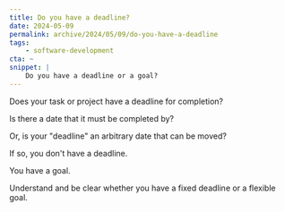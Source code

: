 ```yaml
---
title: Do you have a deadline?
date: 2024-05-09
permalink: archive/2024/05/09/do-you-have-a-deadline
tags:
    - software-development
cta: ~
snippet: |
    Do you have a deadline or a goal?
---
```


Does your task or project have a deadline for completion?

Is there a date that it must be completed by?

Or, is your "deadline" an arbitrary date that can be moved?

If so, you don't have a deadline.

You have a goal.

Understand and be clear whether you have a fixed deadline or a flexible goal.
